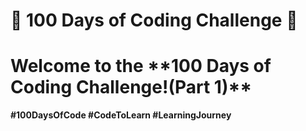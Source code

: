 # 🚀 100 Days of Coding Challenge 🚀


<h1> Welcome to the **100 Days of Coding Challenge!(Part 1)** </h1>


**#100DaysOfCode     #CodeToLearn    #LearningJourney**

